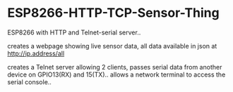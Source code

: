 # ESP8266-HTTP-TCP-Sensor-Thing

ESP8266 with HTTP and Telnet-serial server.. 

creates a webpage showing live sensor data, all data available in json at http://ip.address/all

creates a Telnet server allowing 2 clients, passes serial data from another device on GPIO13(RX) and 15(TX)..
allows a network terminal to access the serial console..


